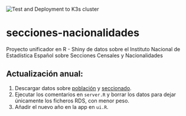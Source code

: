 ![Test and Deployment to K3s cluster](https://github.com/DrumSergio/secciones-nacionalidades/workflows/Test%20and%20Deployment%20to%20K3s%20cluster/badge.svg?branch=master)
# secciones-nacionalidades
Proyecto unificador en R - Shiny de datos sobre el Instituto Nacional de Estadística Español sobre Secciones Censales y Nacionalidades

## Actualización anual:
1. Descargar datos sobre [población](https://www.ine.es/dyngs/INEbase/es/operacion.htm?c=Estadistica_C&cid=1254736177012&menu=resultados&secc=1254736195461&idp=1254734710990) y [seccionado](http://www.ine.es/ss/Satellite?L=es_ES&c=Page&cid=1259952026632&p=1259952026632&pagename=ProductosYServicios%2FPYSLayout).
2. Ejecutar los comentarios en `server.R` y borrar los datos para dejar únicamente los ficheros RDS, con menor peso.
3. Añadir el nuevo año en la app en `ui.R`.
